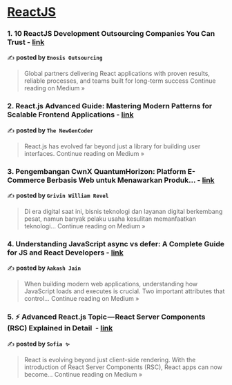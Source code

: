 
<h1><a href=https://medium.com/tag/reactjs/recommended target="_blank" rel="noopener noreferrer">ReactJS</a></h1>
<h3>1. 10 ReactJS Development Outsourcing Companies You Can Trust - <a href="https://medium.com/@enosisoutsourcing/reactjs-development-outsourcing-companies-b39dbfb00723?source=rss------reactjs-5" target="_blank" rel="noopener noreferrer">link</a></h3>

✍️ **posted by `Enosis Outsourcing`**

<blockquote>Global partners delivering React applications with proven results, reliable processes, and teams built for long-term success
Continue reading on Medium »</blockquote>

<h3>2. React.js Advanced Guide: Mastering Modern Patterns for Scalable Frontend Applications - <a href="https://medium.com/@theNewGenCoder/react-js-advanced-guide-mastering-modern-patterns-for-scalable-frontend-applications-07fb7ef209ef?source=rss------reactjs-5" target="_blank" rel="noopener noreferrer">link</a></h3>

✍️ **posted by `The NewGenCoder`**

<blockquote>React.js has evolved far beyond just a library for building user interfaces.
Continue reading on Medium »</blockquote>

<h3>3. Pengembangan CwnX QuantumHorizon: Platform E-Commerce Berbasis Web untuk Menawarkan Produk… - <a href="https://medium.com/@gr1vin.gamer/pengembangan-cwnx-quantumhorizon-platform-e-commerce-berbasis-web-untuk-menawarkan-produk-130c5cecacdc?source=rss------reactjs-5" target="_blank" rel="noopener noreferrer">link</a></h3>

✍️ **posted by `Grivin William Revel`**

<blockquote>Di era digital saat ini, bisnis teknologi dan layanan digital berkembang pesat, namun banyak pelaku usaha kesulitan memanfaatkan teknologi…
Continue reading on Medium »</blockquote>

<h3>4. Understanding JavaScript async vs defer: A Complete Guide for JS and React Developers - <a href="https://devaakash.medium.com/understanding-javascript-async-vs-defer-a-complete-guide-for-js-and-react-developers-5d777b4b5e5e?source=rss------reactjs-5" target="_blank" rel="noopener noreferrer">link</a></h3>

✍️ **posted by `Aakash Jain`**

<blockquote>When building modern web applications, understanding how JavaScript loads and executes is crucial. Two important attributes that control…
Continue reading on Medium »</blockquote>

<h3>5. ⚡ Advanced React.js Topic — React Server Components (RSC) Explained in Detail ‍ - <a href="https://medium.com/@Sofia07/advanced-react-js-topic-react-server-components-rsc-explained-in-detail-146c50b8208f?source=rss------reactjs-5" target="_blank" rel="noopener noreferrer">link</a></h3>

✍️ **posted by `Sofia ✨`**

<blockquote>React is evolving beyond just client-side rendering. With the introduction of React Server Components (RSC), React apps can now become…
Continue reading on Medium »</blockquote>

